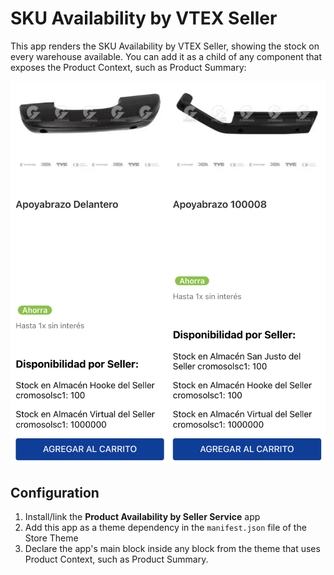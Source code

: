 # SKU Availability by VTEX Seller

This app renders the SKU Availability by VTEX Seller, showing the stock on every warehouse available. You can add it as a child of any component that exposes the Product Context, such as Product Summary:

![Media Placeholder](https://raw.githubusercontent.com/MelAlvarezTeran/product-availability-by-seller/main/docs/ejemploComponente.png)

## Configuration

1. Install/link the **Product Availability by Seller Service** app
2. Add this app as a theme dependency in the `manifest.json` file of the Store Theme
3. Declare the app's main block inside any block from the theme that uses Product Context, such as Product Summary.
